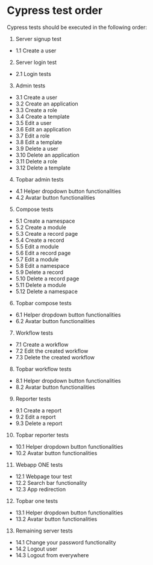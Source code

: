# Cypress test order

Cypress tests should be executed in the following order:

1) Server signup test 
  - 1.1 Create a user
2) Server login test
  - 2.1 Login tests
3) Admin tests
  - 3.1 Create a user
  - 3.2 Create an application
  - 3.3 Create a role
  - 3.4 Create a template 
  - 3.5 Edit a user
  - 3.6 Edit an application
  - 3.7 Edit a role
  - 3.8 Edit a template
  - 3.9 Delete a user
  - 3.10 Delete an application
  - 3.11 Delete a role
  - 3.12 Delete a template
4) Topbar admin tests
  - 4.1 Helper dropdown button functionalities
  - 4.2 Avatar button functionalities
5) Compose tests
  - 5.1 Create a namespace
  - 5.2 Create a module
  - 5.3 Create a record page
  - 5.4 Create a record
  - 5.5 Edit a module
  - 5.6 Edit a record page
  - 5.7 Edit a module
  - 5.8 Edit a namespace
  - 5.9 Delete a record
  - 5.10 Delete a record page
  - 5.11 Delete a module
  - 5.12 Delete a namespace
6) Topbar compose tests
  - 6.1 Helper dropdown button functionalities
  - 6.2 Avatar button functionalities
7) Workflow tests
  - 7.1 Create a workflow
  - 7.2 Edit the created workflow
  - 7.3 Delete the created workflow
8) Topbar workflow tests
  - 8.1 Helper dropdown button functionalities
  - 8.2 Avatar button functionalities
9) Reporter tests
  - 9.1 Create a report
  - 9.2 Edit a report
  - 9.3 Delete a report
10) Topbar reporter tests
  - 10.1 Helper dropdown button functionalities
  - 10.2 Avatar button functionalities
11) Webapp ONE tests
  - 12.1 Webpage tour test
  - 12.2 Search bar functionality
  - 12.3 App redirection
12) Topbar one tests
  - 13.1 Helper dropdown button functionalities
  - 13.2 Avatar button functionalities
13) Remaining server tests
  - 14.1 Change your password functionality
  - 14.2 Logout user
  - 14.3 Logout from everywhere